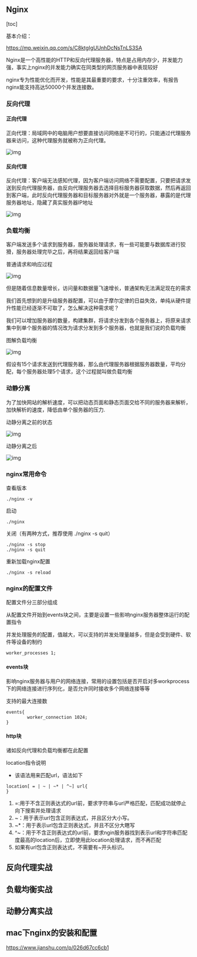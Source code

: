 ## Nginx

[toc]



基本介绍：

https://mp.weixin.qq.com/s/C8ktgIgUUnhDcNsTnLS3SA

Nginx是一个高性能的HTTP和反向代理服务器，特点是占用内存少，并发能力强，事实上nginx的并发能力确实在同类型的网页服务器中表现较好

nginx专为性能优化而开发，性能是其最重要的要求，十分注重效率，有报告nginx能支持高达50000个并发连接数。

### 反向代理

#### 正向代理

正向代理：局域网中的电脑用户想要直接访问网络是不可行的，只能通过代理服务器来访问，这种代理服务就被称为正向代理。

![img](https://mmbiz.qpic.cn/mmbiz_png/Fb60NIoTYzZADdBv0lRYWM1rn20IjSlIsPxfM8y0kJT22N2zdlSGJNY59cHpuAMm0PNCHjF0roOz9Y37HKgNFw/640?wx_fmt=png&wxfrom=5&wx_lazy=1&wx_co=1)

#### 反向代理

反向代理：客户端无法感知代理，因为客户端访问网络不需要配置，只要把请求发送到反向代理服务器，由反向代理服务器去选择目标服务器获取数据，然后再返回到客户端，此时反向代理服务器和目标服务器对外就是一个服务器，暴露的是代理服务器地址，隐藏了真实服务器IP地址

![img](https://mmbiz.qpic.cn/mmbiz_png/Fb60NIoTYzZADdBv0lRYWM1rn20IjSlIic0Xsvobh9XPnepLcMESDK43WdPzlPGibEr9PbZhU50ibehP5HrX7ByIg/640?wx_fmt=png&wxfrom=5&wx_lazy=1&wx_co=1)

### 负载均衡

客户端发送多个请求到服务器，服务器处理请求，有一些可能要与数据库进行狡猾，服务器处理完毕之后，再将结果返回给客户端

普通请求和响应过程

![img](https://mmbiz.qpic.cn/mmbiz_png/Fb60NIoTYzZADdBv0lRYWM1rn20IjSlI72hXhvshuBhCVsWS6k6PTAUs8XiaGwiaSIluaxzKNIALIGa6SoZngmEA/640?wx_fmt=png&wxfrom=5&wx_lazy=1&wx_co=1)

但是随着信息数量增长，访问量和数据量飞速增长，普通架构无法满足现在的需求

我们首先想到的是升级服务器配置，可以由于摩尔定律的日益失效，单纯从硬件提升性能已经逐渐不可取了，怎么解决这种需求呢？

我们可以增加服务器的数量，构建集群，将请求分发到各个服务器上，将原来请求集中到单个服务器的情况改为请求分发到多个服务器，也就是我们说的负载均衡

图解负载均衡

![img](https://mmbiz.qpic.cn/mmbiz_png/Fb60NIoTYzZADdBv0lRYWM1rn20IjSlID8mdx2496fWNr3KVL7UrJwiczATcMfiasAuiaFXKJZkrFHrN805HgRCibA/640?wx_fmt=png&wxfrom=5&wx_lazy=1&wx_co=1)

假设有15个请求发送到代理服务器，那么由代理服务器根据服务器数量，平均分配，每个服务器处理5个请求，这个过程就叫做负载均衡

### 动静分离

为了加快网站的解析速度，可以把动态页面和静态页面交给不同的服务器来解析，加快解析的速度，降低由单个服务器的压力.

动静分离之前的状态

![img](https://mmbiz.qpic.cn/mmbiz_png/Fb60NIoTYzZADdBv0lRYWM1rn20IjSlI7wRompicLqR8cPic0EjC6u8kXQgrtzk0Le9xJPpkoCWD7MTqnh3YHzAw/640?wx_fmt=png&wxfrom=5&wx_lazy=1&wx_co=1)

动静分离之后

![img](https://mmbiz.qpic.cn/mmbiz_png/Fb60NIoTYzZADdBv0lRYWM1rn20IjSlIY5yH2SswGRUNCwGNzWseucquvCLLfykMR8uVkpicDKkXoCdCEoNtwXA/640?wx_fmt=png&wxfrom=5&wx_lazy=1&wx_co=1)

### nginx常用命令

查看版本

```
./nginx -v
```

启动

```
./nginx
```

关闭（有两种方式，推荐使用 ./nginx -s quit）

```
./nginx -s stop
./nginx -s quit
```

重新加载nginx配置

```
./nginx -s reload
```



### nginx的配置文件

配置文件分三部分组成

从配置文件开始到events块之间，主要是设置一些影响nginx服务器整体运行的配置指令

并发处理服务的配置，值越大，可以支持的并发处理量越多，但是会受到硬件、软件等设备的制约

```
worker_processes 1;
```



#### events块

影响nginx服务器与用户的网络连接，常用的设置包括是否开启对多workprocess下的网络连接进行序列化，是否允许同时接收多个网络连接等等

支持的最大连接数

```
events{
		worker_connection 1024;
}
```



#### http块

诸如反向代理和负载均衡都在此配置

location指令说明

- 该语法用来匹配url，语法如下

```
location[ = | ~ | ~* | ^~] url{
}
```

1. =:用于不含正则表达式的url前，要求字符串与url严格匹配，匹配成功就停止向下搜索并处理请求
2. ~：用于表示url包含正则表达式，并且区分大小写。
3. ~*：用于表示url包含正则表达式，并且不区分大瞎写
4. ^~：用于不含正则表达式的url前，要求ngin服务器找到表示url和字符串匹配度最高的location后，立即使用此location处理请求，而不再匹配
5. 如果有url包含正则表达式，不需要有~开头标识。



## 反向代理实战

## 负载均衡实战

## 动静分离实战



## mac下nginx的安装和配置

https://www.jianshu.com/p/026d67cc6cb1